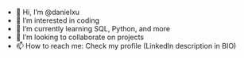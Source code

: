 - 👋 Hi, I’m @danielxu
- 👀 I’m interested in coding
- 🌱 I’m currently learning SQL, Python, and more 
- 💞️ I’m looking to collaborate on projects
- 📫 How to reach me: Check my profile (LinkedIn description in BIO)

<!---
xd3nial/xd3nial is a ✨ special ✨ repository because its `README.md` (this file) appears on your GitHub profile.
You can click the Preview link to take a look at your changes.
--->
